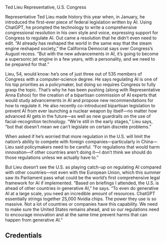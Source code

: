 Ted Lieu
Representative, U.S. Congress

Representative Ted Lieu made history this year when, in January, he introduced the first-ever piece of federal legislation written by AI. Using ChatGPT, he prompted the technology to write a comprehensive congressional resolution in his own style and voice, expressing support for Congress to regulate AI. Out came a resolution that he didn’t even need to edit. “AI already has reshaped the world in the same way that the steam engine reshaped society,” the California Democrat says over Congress’s August recess. “But with the new advancements in AI, it’s going to become a supersonic jet engine in a few years, with a personality, and we need to be prepared for that.”

Lieu, 54, would know: he’s one of just three out of 535 members of Congress with a computer-science degree. He says regulating AI is one of his top priorities as a policymaker, but doing so requires Congress to fully grasp the topic. That’s why he has been pushing (along with Representative Anna Eshoo) for the creation of a bipartisan commission of AI experts that would study advancements in AI and propose new recommendations for how to regulate it. He also recently co-introduced bipartisan legislation to prevent AI from ever launching a nuclear weapon by itself—no matter how advanced AI gets in the future—as well as new guardrails on the use of facial-recognition technology. “We’re still in the early stages,” Lieu says, “but that doesn’t mean we can’t legislate on certain discrete problems.”

When asked if he’s worried that more regulation in the U.S. will limit the nation’s ability to compete with foreign companies—particularly in China—Lieu said policymakers need to be careful. “For regulations that would harm innovation—if other countries aren’t doing it—I don’t think we should do those regulations unless we actually have to.”

But Lieu doesn’t see the U.S. as playing catch-up on regulating AI compared with other countries—not even with the European Union, which this summer saw its Parliament pass what could be the world’s first comprehensive legal framework for AI if implemented. “Based on briefings I attended, the U.S. is ahead of other countries in generative AI,” he says. “To even do generative AI at a large scale, you need an incredible amount of resources. ChatGPT essentially strings together 25,000 Nvidia chips. The power they use is so massive. Not a lot of countries or companies have this capability. We need to make sure the United States remains ahead, and so our regulations need to encourage innovation and at the same time prevent harms that can happen from generative AI.”

## Credentials
